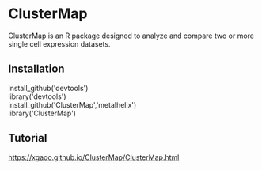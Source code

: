 # ClusterMap

ClusterMap is an R package designed to analyze and compare two or more single cell expression datasets. 

## Installation

install_github('devtools')  
library('devtools')  
install_github('ClusterMap','metalhelix')  
library('ClusterMap')  

## Tutorial

https://xgaoo.github.io/ClusterMap/ClusterMap.html